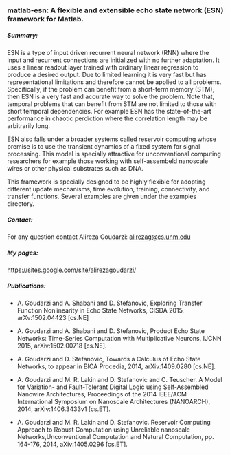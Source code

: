 # 

### matlab-esn: A flexible and extensible echo state network (ESN) framework for Matlab.


##### Summary: 
ESN is a type of input driven recurrent neural network (RNN) where the input and recurrent connections are initialized with no further adaptation. It uses a linear readout layer trained with ordinary linear regression to produce a desired output. Due to limited learning it is very fast but has representational limitations and therefore cannot be applied to all problems. Specifically, if the problem can benefit from a short-term memory (STM), then ESN is a very fast and accurate way to solve the problem. Note that, temporal problems that can benefit from STM are not limited to those with short temporal dependencies. For example ESN has the state-of-the-art performance in chaotic perdiction where the correlation length may be arbitrarily long. 

ESN also falls under a broader systems called reservoir computing whose premise is to use the transient dynamics of a fixed system for signal processing. This model is specially attractive for unconventional computing researchers for example those working with self-assembeld nanoscale wires or other physical substrates such as DNA. 


This framework is specially designed to be highly flexible for adopting different update mechanisms, time evolution, training, connectivity, and transfer functions. Several examples are given under the examples directory.


##### Contact: 
For any question contact Alireza Goudarzi: alirezag@cs.unm.edu

##### My pages: 
https://sites.google.com/site/alirezagoudarzi/


##### Publications: 
- A. Goudarzi and A. Shabani and D. Stefanovic, Exploring Transfer Function Nonlinearity in Echo State Networks, CISDA 2015, arXv:1502.04423 [cs.NE]

- A. Goudarzi and A. Shabani and D. Stefanovic, Product Echo State Networks: Time-Series Computation with Multiplicative Neurons, IJCNN 2015, arXiv:1502.00718 [cs.NE].
- A. Goudarzi and D. Stefanovic, Towards a Calculus of Echo State Networks, to appear in BICA Procedia, 2014, arXiv:1409.0280 [cs.NE]. 
- A. Goudarzi and M. R. Lakin and D. Stefanovic and C. Teuscher. A Model for Variation- and Fault-Tolerant Digital Logic using Self-Assembled Nanowire Architectures, Proceedings of the 2014 IEEE/ACM International Symposium on Nanoscale Architectures (NANOARCH), 2014, arXiv:1406.3433v1 [cs.ET].
- A. Goudarzi and M. R. Lakin and D. Stefanovic. Reservoir Computing Approach to Robust Computation using Unreliable nanoscale Networks,Unconventional Computation and Natural Computation, pp. 164-176, 2014, aXiv:1405.0296 [cs.ET].
